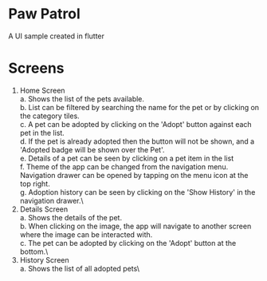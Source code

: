 # Paw Patrol

A UI sample created in flutter

# Screens

1. Home Screen\
   a. Shows the list of the pets available.\
   b. List can be filtered by searching the name for the pet or by clicking on the category tiles.\
   c. A pet can be adopted by clicking on the 'Adopt' button against each pet in the list.\
   d. If the pet is already adopted then the button will not be shown, and a 'Adopted badge will be shown over the Pet'.\
   e. Details of a pet can be seen by clicking on a pet item in the list\
   f. Theme of the app can be changed from the navigation menu. Navigation drawer can be opened by tapping on the menu icon at the top right.\
   g. Adoption history can be seen by clicking on the 'Show History' in the navigation drawer.\
3. Details Screen\
   a. Shows the details of the pet.\
   b. When clicking on the image, the app will navigate to another screen where the image can be interacted with.\
   c. The pet can be adopted by clicking on the 'Adopt' button at the bottom.\
4. History Screen\
   a. Shows the list of all adopted pets\
